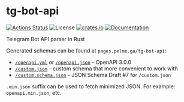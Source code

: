 # tg-bot-api

[![Actions Status](https://github.com/ark0f/tg-bot-api/workflows/CI/badge.svg)](https://github.com/ark0f/tg-bot-api/actions)
![License](https://img.shields.io/crates/l/tg_bot_api.svg)
[![crates.io](https://img.shields.io/crates/v/tg-bot-api.svg)](https://crates.io/crates/tg-bot-api)
[![Documentation](https://docs.rs/tg-bot-api/badge.svg)](https://docs.rs/tg-bot-api)

Telegram Bot API parser in Rust

Generated schemas can be found at `pages.pelme.ga/tg-bot-api`:
* [`/openapi.yml`](https://pages.pelme.ga/tg-bot-api/openapi.yml) or 
[`/openapi.json`](https://pages.pelme.ga/tg-bot-api/openapi.json) - OpenAPI 3.0.0
* [`/custom.json`](https://pages.pelme.ga/tg-bot-api/custom.json) - custom schema that more convenient to work with
* [`/custom.schema.json`](https://pages.pelme.ga/tg-bot-api/custom.schema.json) - JSON Schema Draft #7 for `/custom.json`

`.min.json` suffix can be used to fetch minimized JSON. For example: `openapi.min.json`, etc.
